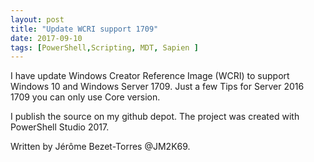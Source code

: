 ```yaml
---
layout: post
title: "Update WCRI support 1709"
date: 2017-09-10
tags: [PowerShell,Scripting, MDT, Sapien ]
---
```


I have update Windows Creator Reference Image (WCRI) to support Windows 10 and Windows Server 1709. Just a few Tips for Server 2016 1709 you can only use Core version.

I publish the source on my github depot. The project  was created with PowerShell Studio 2017.

Written by Jérôme Bezet-Torres @JM2K69.